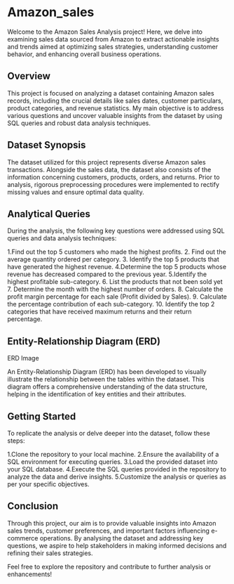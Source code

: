# Amazon_sales
Welcome to the Amazon Sales Analysis project! Here, we delve into examining sales data sourced from Amazon to extract actionable insights and trends aimed at optimizing sales strategies, understanding customer behavior, and enhancing overall business operations.

## Overview
This project is focused on analyzing a dataset containing Amazon sales records, including the crucial details like sales dates, customer particulars, product categories, and revenue statistics. My main objective is to address various questions and uncover valuable insights from the dataset by using SQL queries and robust data analysis techniques.

## Dataset Synopsis
The dataset utilized for this project represents diverse Amazon sales transactions. Alongside the sales data, the dataset also consists of the information concerning customers, products, orders, and returns. Prior to analysis, rigorous preprocessing procedures were implemented to rectify missing values and ensure optimal data quality.

## Analytical Queries
During the analysis, the following key questions were addressed using SQL queries and data
analysis techniques:

1.Find out the top 5 customers who made the highest profits.
2. Find out the average quantity ordered per category.
3. Identify the top 5 products that have generated the highest revenue.
4.Determine the top 5 products whose revenue has decreased compared to the previous year.
5.Identify the highest profitable sub-category.
6. List the products that not been sold yet
7. Determine the month with the highest number of orders.
8. Calculate the profit margin percentage for each sale (Profit divided by Sales).
9. Calculate the percentage contribution of each sub-category.
10. Identify the top 2 categories that have received maximum returns and their return percentage.   

## Entity-Relationship Diagram (ERD)
ERD Image

An Entity-Relationship Diagram (ERD) has been developed to visually illustrate the relationship between the tables within the dataset. This diagram offers a comprehensive understanding of the data structure, helping in the identification of key entities and their attributes.

## Getting Started
To replicate the analysis or delve deeper into the dataset, follow these steps:

1.Clone the repository to your local machine.
2.Ensure the availability of a SQL environment for executing queries.
3.Load the provided dataset into your SQL database.
4.Execute the SQL queries provided in the repository to analyze the data and derive insights.
5.Customize the analysis or queries as per your specific objectives.

## Conclusion
Through this project, our aim is to provide valuable insights into Amazon sales trends, customer preferences, and important factors influencing e-commerce operations. By analysing the dataset and addressing key questions, we aspire to help stakeholders in making informed decisions and refining their sales strategies. 

Feel free to explore the repository and contribute to further analysis or enhancements!






